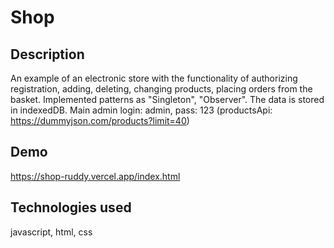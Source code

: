 # Shop

## Description
An example of an electronic store with the functionality of authorizing registration, adding, deleting, changing products, placing orders from the basket. Implemented patterns as "Singleton", "Observer". The data is stored in indexedDB.
Main admin
login: admin, pass: 123
(productsApi: https://dummyjson.com/products?limit=40)

## Demo
https://shop-ruddy.vercel.app/index.html

## Technologies used
javascript, html, css
